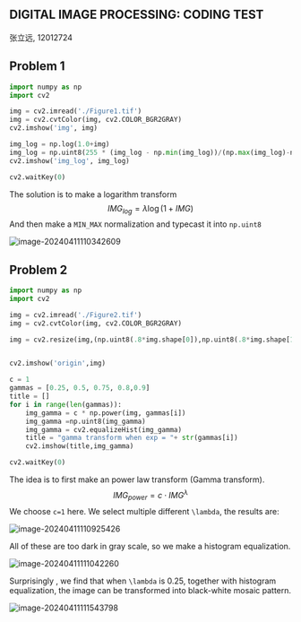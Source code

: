 ## DIGITAL IMAGE PROCESSING: CODING TEST

张立远, 12012724

## Problem 1

```python
import numpy as np
import cv2

img = cv2.imread('./Figure1.tif')
img = cv2.cvtColor(img, cv2.COLOR_BGR2GRAY)
cv2.imshow('img', img)

img_log = np.log(1.0+img)
img_log = np.uint8(255 * (img_log - np.min(img_log))/(np.max(img_log)-np.min(img_log)))
cv2.imshow('img_log', img_log)

cv2.waitKey(0)
```



The solution is to make a logarithm transform
$$
IMG_{log} = \lambda \log({1+IMG})
$$
And then make a `MIN_MAX` normalization and typecast it into `np.uint8`

![image-20240411110342609](C:\Users\13802\AppData\Roaming\Typora\typora-user-images\image-20240411110342609.png)



## Problem 2

```python
import numpy as np
import cv2

img = cv2.imread('./Figure2.tif')
img = cv2.cvtColor(img, cv2.COLOR_BGR2GRAY)

img = cv2.resize(img,(np.uint8(.8*img.shape[0]),np.uint8(.8*img.shape[1])))


cv2.imshow('origin',img)

c = 1
gammas = [0.25, 0.5, 0.75, 0.8,0.9]
title = []
for i in range(len(gammas)):
    img_gamma = c * np.power(img, gammas[i])
    img_gamma =np.uint8(img_gamma)
    img_gamma = cv2.equalizeHist(img_gamma)
    title = "gamma transform when exp = "+ str(gammas[i])
    cv2.imshow(title,img_gamma)

cv2.waitKey(0)
```

The idea is to first make an power law transform (Gamma transform).
$$
IMG_{power} = c\cdot IMG^{\lambda}
$$
We choose `c=1` here.  We select multiple different `\lambda`, the results are:

![image-20240411110925426](C:\Users\13802\AppData\Roaming\Typora\typora-user-images\image-20240411110925426.png)



All of these are too dark in gray scale, so we make a histogram equalization.

![image-20240411111042260](C:\Users\13802\AppData\Roaming\Typora\typora-user-images\image-20240411111042260.png)

Surprisingly , we find that when `\lambda` is 0.25, together with histogram equalization, the image can be transformed into black-white mosaic pattern. 

![image-20240411111543798](C:\Users\13802\AppData\Roaming\Typora\typora-user-images\image-20240411111543798.png)